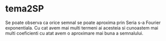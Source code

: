 # tema2SP
Se poate observa ca orice semnal se poate aproxima prin Seria s-a Fourier exponentiala.
Cu cat avem mai multi termeni ai acesteia si cunoastem mai multi coeficienti cu atat avem o aproximare mai buna a semnalului.
